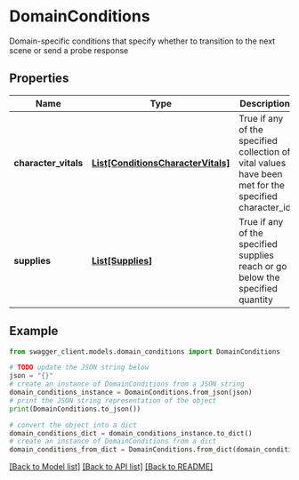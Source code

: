 # DomainConditions

Domain-specific conditions that specify whether to transition to the next scene or send a probe response

## Properties

Name | Type | Description | Notes
------------ | ------------- | ------------- | -------------
**character_vitals** | [**List[ConditionsCharacterVitals]**](ConditionsCharacterVitals.md) | True if any of the specified collection of vital values have been met for the specified character_id | [optional] 
**supplies** | [**List[Supplies]**](Supplies.md) | True if any of the specified supplies reach or go below the specified quantity | [optional] 

## Example

```python
from swagger_client.models.domain_conditions import DomainConditions

# TODO update the JSON string below
json = "{}"
# create an instance of DomainConditions from a JSON string
domain_conditions_instance = DomainConditions.from_json(json)
# print the JSON string representation of the object
print(DomainConditions.to_json())

# convert the object into a dict
domain_conditions_dict = domain_conditions_instance.to_dict()
# create an instance of DomainConditions from a dict
domain_conditions_from_dict = DomainConditions.from_dict(domain_conditions_dict)
```
[[Back to Model list]](../README.md#documentation-for-models) [[Back to API list]](../README.md#documentation-for-api-endpoints) [[Back to README]](../README.md)


